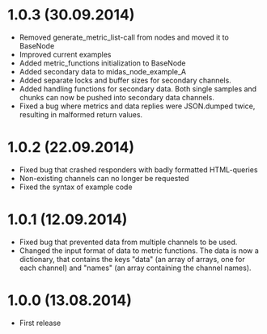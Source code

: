 1.0.3 (30.09.2014)
==================
* Removed generate_metric_list-call from nodes and moved it to BaseNode
* Improved current examples
* Added metric_functions initialization to BaseNode
* Added secondary data to midas_node_example_A
* Added separate locks and buffer sizes for secondary channels.
* Added handling functions for secondary data. Both single samples and chunks can now be pushed into secondary data channels.
* Fixed a bug where metrics and data replies were JSON.dumped twice, resulting in malformed return values.

1.0.2 (22.09.2014)
==================
* Fixed bug that crashed responders with badly formatted HTML-queries
* Non-existing channels can no longer be requested
* Fixed the syntax of example code

1.0.1 (12.09.2014)
==================
* Fixed bug that prevented data from multiple channels to be used.
* Changed the input format of data to metric functions. The data is now a dictionary, that contains the keys "data" (an array of arrays, one for each channel) and "names" (an array containing the channel names).

1.0.0 (13.08.2014)
==================
* First release
